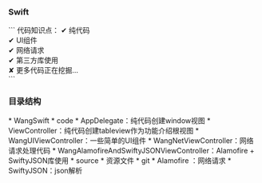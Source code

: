 <h3>Swift</h3>
```
代码知识点：
✔  纯代码 <br/>
✔  UI组件 <br/>
✔  网络请求 <br/>
✔  第三方库使用 <br/>
✘  更多代码正在挖掘... <br/>
```
<br/>
<h3>目录结构</h3>
* WangSwift
	* code
		* AppDelegate：纯代码创建window视图
		* ViewController：纯代码创建tableview作为功能介绍根视图
		* WangUIViewController：一些简单的UI组件
		* WangNetViewController：网络请求处理代码
		* WangAlamofireAndSwiftyJSONViewController：Alamofire + SwiftyJSON库使用
	* source
		* 资源文件
	* git
		* Alamofire ：网络请求
		* SwiftyJSON：json解析
